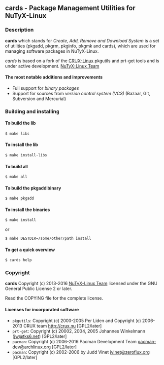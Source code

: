 ## cards - Package Management Utilities for NuTyX-Linux


### Description

**cards** which stands for *Create, Add, Remove and Download System* is a set of utilities
(pkgadd, pkgrm, pkginfo, pkgmk and cards), which are used for managing software packages in NuTyX-Linux.

*cards* is based on a fork of the [CRUX-Linux](http://crux.nu) pkgutils and prt-get tools and is under active
development. [NuTyX-Linux Team](http://nutyx.org)


#### The most notable additions and improvements

* Full support for *binary packages*
* Support for sources from *version control system (VCS)* (Bazaar, Git, Subversion and Mercurial)


### Building and installing


#### To build the lib

```bash
$ make libs
```

#### To install the lib

```bash
$ make install-libs
```

#### To build all

```bash
$ make all
```

#### To build the pkgadd binary

```bash
$ make pkgadd
```

#### To install the binaries

```bash
$ make install
```

or

```bash
$ make DESTDIR=/some/other/path install
```

#### To get a quick overview

```bash
$ cards help
```


### Copyright

**cards** Copyright (c) 2013-2016 [NuTyX-Linux Team](http://nutyx.org) licensed under the GNU General Public License 2
or later.

Read the COPYING file for the complete license.


#### Licenses for incorporated software

* `pkgutils`: Copyright (c) 2000-2005 Per Liden and Copyright (c) 2006-2013 CRUX team <http://crux.nu> [GPL2/later]
* `prt-get`:  Copyright (c) 20002, 2004, 2005 Johannes Winkelmann (jw@tks6.net) [GPL2/later]
* `pacman`:   Copyright (c) 2006-2016 Pacman Development Team <pacman-dev@archlinux.org> [GPL2/later]
* `pacman`:   Copyright (c) 2002-2006 by Judd Vinet <jvinet@zeroflux.org> [GPL2/later]

